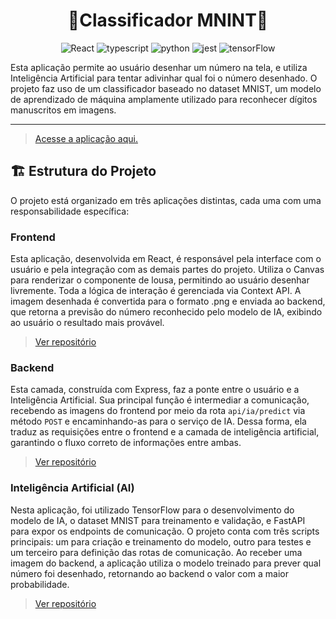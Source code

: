 <div align="center">
  
# 🤖Classificador MNINT👾

![React](https://img.shields.io/badge/React-20232A?style=for-the-badge&logo=react&logoColor=61DAFB)
![typescript](https://img.shields.io/badge/TypeScript-007ACC?style=for-the-badge&logo=typescript&logoColor=white)
![python](https://img.shields.io/badge/Python-3776AB?style=for-the-badge&logo=python&logoColor=white)
![jest](https://img.shields.io/badge/Jest-C21325?style=for-the-badge&logo=jest&logoColor=white)
![tensorFlow](https://img.shields.io/badge/TensorFlow-FF6F00?style=for-the-badge&logo=tensorflow&logoColor=white)

</div>

Esta aplicação permite ao usuário desenhar um número na tela, e utiliza Inteligência Artificial para tentar adivinhar qual foi o número desenhado. O projeto faz uso de um classificador baseado no dataset MNIST, um modelo de aprendizado de máquina amplamente utilizado para reconhecer dígitos manuscritos em imagens.

<hr>

> [Acesse a aplicação aqui.](https://mnist-classifier-eight.vercel.app/)

## 🏗️ Estrutura do Projeto

O projeto está organizado em três aplicações distintas, cada uma com uma responsabilidade específica:

### Frontend

Esta aplicação, desenvolvida em React, é responsável pela interface com o usuário e pela integração com as demais partes do projeto. Utiliza o Canvas para renderizar o componente de lousa, permitindo ao usuário desenhar livremente. Toda a lógica de interação é gerenciada via Context API. A imagem desenhada é convertida para o formato .png e enviada ao backend, que retorna a previsão do número reconhecido pelo modelo de IA, exibindo ao usuário o resultado mais provável.

> [Ver repositório](https://github.com/felipe-sant/FRONT-MNIST_Classifier)

### Backend

Esta camada, construída com Express, faz a ponte entre o usuário e a Inteligência Artificial. Sua principal função é intermediar a comunicação, recebendo as imagens do frontend por meio da rota `api/ia/predict` via método `POST` e encaminhando-as para o serviço de IA. Dessa forma, ela traduz as requisições entre o frontend e a camada de inteligência artificial, garantindo o fluxo correto de informações entre ambas.

> [Ver repositório](https://github.com/felipe-sant/BACK-MNIST_Classifier)

### Inteligência Artificial (AI)

Nesta aplicação, foi utilizado TensorFlow para o desenvolvimento do modelo de IA, o dataset MNIST para treinamento e validação, e FastAPI para expor os endpoints de comunicação. O projeto conta com três scripts principais: um para criação e treinamento do modelo, outro para testes e um terceiro para definição das rotas de comunicação. Ao receber uma imagem do backend, a aplicação utiliza o modelo treinado para prever qual número foi desenhado, retornando ao backend o valor com a maior probabilidade.

> [Ver repositório](https://github.com/felipe-sant/AI-MNIST_Classifier)
